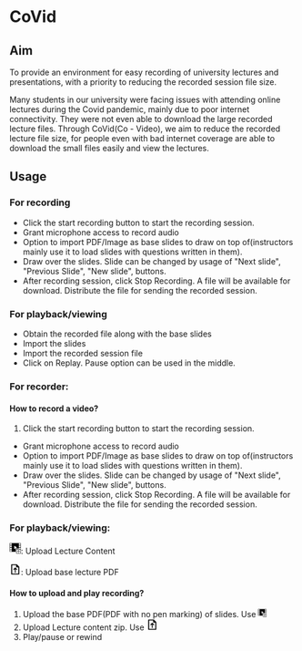 # CoVid
## Aim
To provide an environment for easy recording of university lectures and presentations, with a priority to reducing the recorded session file size.

Many students in our university were facing issues with attending online lectures during the Covid pandemic, mainly due to poor internet connectivity. They were not even able to download the large recorded lecture files. Through CoVid(Co - Video), we aim to reduce the recorded lecture file size, for people even with bad internet coverage are able to download the small files easily and view the lectures.

## Usage
### For recording
* Click the start recording button to start the recording session.
* Grant microphone access to record audio
* Option to import PDF/Image as base slides to draw on top of(instructors mainly use it to load slides with questions written in them).
* Draw over the slides. Slide can be changed by usage of "Next slide", "Previous Slide", "New slide", buttons.
* After recording session, click Stop Recording. A file will be available for download. Distribute the file for sending the recorded session.

### For playback/viewing
* Obtain the recorded file along with the base slides
* Import the slides
* Import the recorded session file
* Click on Replay. Pause option can be used in the middle.


### For recorder:
#### How to record a video?
1. Click the start recording button to start the recording session.
* Grant microphone access to record audio
* Option to import PDF/Image as base slides to draw on top of(instructors mainly use it to load slides with questions written in them).
* Draw over the slides. Slide can be changed by usage of "Next slide", "Previous Slide", "New slide", buttons.
* After recording session, click Stop Recording. A file will be available for download. Distribute the file for sending the recorded session.

### For playback/viewing:

<img src="./res/images/import_lecture_content.svg" width="20">:   Upload Lecture Content

<img src="./res/images/import_base_pdf.svg" width="20">:   Upload base lecture PDF

#### How to upload and play recording?
1. Upload the base PDF(PDF with no pen marking) of slides. Use <img src="./res/images/import_lecture_content.svg" width="15">
2. Upload Lecture content zip. Use  <img src="./res/images/import_base_pdf.svg" width="20">
3. Play/pause or rewind


